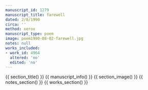 ```yaml
---
manuscript_id: 1279
manuscript_title: farewell
dated: 2/8/1990
circa: ''
method: xerox
manuscript_type: poem
image: poem1990-08-02-farewell.jpg
notes: null
works_included:
- work_id: 4964
  altered: 'no'
  edited: 'no'
---
```


{{ section_title() }}
{{ manuscript_info() }}
{{ section_image() }}
{{ notes_section() }}
{{ works_section() }}
